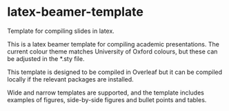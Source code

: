 # latex-beamer-template
Template for compiling slides in latex.

This is a latex beamer template for compiling academic presentations. 
The current colour theme matches University of Oxford colours, but these can be adjusted in the *.sty file. 

This template is designed to be compiled in Overleaf but it can be compiled locally if the relevant packages are installed. 

Wide and narrow templates are supported, and the template includes examples of figures, side-by-side figures and bullet points and tables. 

